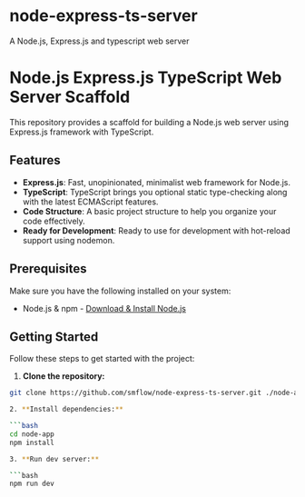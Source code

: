# node-express-ts-server
A Node.js, Express.js and typescript web server

# Node.js Express.js TypeScript Web Server Scaffold

This repository provides a scaffold for building a Node.js web server using Express.js framework with TypeScript.

## Features

- **Express.js**: Fast, unopinionated, minimalist web framework for Node.js.
- **TypeScript**: TypeScript brings you optional static type-checking along with the latest ECMAScript features.
- **Code Structure**: A basic project structure to help you organize your code effectively.
- **Ready for Development**: Ready to use for development with hot-reload support using nodemon.

## Prerequisites

Make sure you have the following installed on your system:

- Node.js & npm - [Download & Install Node.js](https://nodejs.org/en/download/)

## Getting Started

Follow these steps to get started with the project:

1. **Clone the repository:**

```bash
git clone https://github.com/smflow/node-express-ts-server.git ./node-app

2. **Install dependencies:**

```bash
cd node-app
npm install

3. **Run dev server:**

```bash
npm run dev

